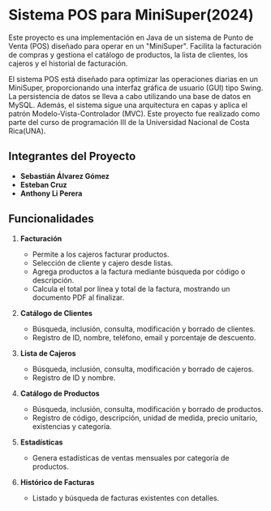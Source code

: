 # Sistema POS para MiniSuper(2024)

Este proyecto es una implementación en Java de un sistema de Punto de Venta (POS) diseñado para operar en un "MiniSuper". Facilita la facturación de compras y gestiona el catálogo de productos, la lista de clientes, los cajeros y el historial de facturación.

El sistema POS está diseñado para optimizar las operaciones diarias en un MiniSuper, proporcionando una interfaz gráfica de usuario (GUI) tipo Swing. La persistencia de datos se lleva a cabo utilizando una base de datos en MySQL. Además, el sistema sigue una arquitectura en capas y aplica el patrón Modelo-Vista-Controlador (MVC). Este proyecto fue realizado como parte del curso de programación III de la Universidad Nacional de Costa Rica(UNA).

## Integrantes del Proyecto

- **Sebastián Álvarez Gómez**
- **Esteban Cruz**
- **Anthony Li Perera**

## Funcionalidades

1. **Facturación**  
   - Permite a los cajeros facturar productos.
   - Selección de cliente y cajero desde listas.
   - Agrega productos a la factura mediante búsqueda por código o descripción.
   - Calcula el total por línea y total de la factura, mostrando un documento PDF al finalizar.

2. **Catálogo de Clientes**  
   - Búsqueda, inclusión, consulta, modificación y borrado de clientes.
   - Registro de ID, nombre, teléfono, email y porcentaje de descuento.

3. **Lista de Cajeros**  
   - Búsqueda, inclusión, consulta, modificación y borrado de cajeros.
   - Registro de ID y nombre.

4. **Catálogo de Productos**  
   - Búsqueda, inclusión, consulta, modificación y borrado de productos.
   - Registro de código, descripción, unidad de medida, precio unitario, existencias y categoría.

5. **Estadísticas**  
   - Genera estadísticas de ventas mensuales por categoría de productos.

6. **Histórico de Facturas**  
   - Listado y búsqueda de facturas existentes con detalles.
